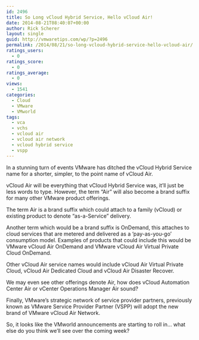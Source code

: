 ```yaml
---
id: 2496
title: So Long vCloud Hybrid Service, Hello vCloud Air!
date: 2014-08-21T08:40:07+00:00
author: Rick Scherer
layout: single
guid: http://vmwaretips.com/wp/?p=2496
permalink: /2014/08/21/so-long-vcloud-hybrid-service-hello-vcloud-air/
ratings_users:
  - 0
ratings_score:
  - 0
ratings_average:
  - 0
views:
  - 1541
categories:
  - Cloud
  - VMware
  - VMworld
tags:
  - vca
  - vchs
  - vcloud air
  - vcloud air network
  - vcloud hybrid service
  - vspp
---
```

In a stunning turn of events VMware has ditched the vCloud Hybrid Service name for a shorter, simpler, to the point name of vCloud Air.

vCloud Air will be everything that vCloud Hybrid Service was, it&#8217;ll just be less words to type. However, the term &#8220;Air&#8221; will also become a brand suffix for many other VMware product offerings.

The term Air is a brand suffix which could attach to a family (vCloud) or existing product to denote &#8220;as-a-Service&#8221; delivery.

Another term which would be a brand suffix is OnDemand, this attaches to cloud services that are metered and delivered as a &#8216;pay-as-you-go&#8217; consumption model. Examples of products that could include this would be VMware vCloud Air OnDemand and VMware vCloud Air Virtual Private Cloud OnDemand.

Other vCloud Air service names would include vCloud Air Virtual Private Cloud, vCloud Air Dedicated Cloud and vCloud Air Disaster Recover.

We may even see other offerings denote Air, how does vCloud Automation Center Air or vCenter Operations Manager Air sound?

Finally, VMware&#8217;s strategic network of service provider partners, previously known as VMware Service Provider Partner (VSPP) will adopt the new brand of VMware vCloud Air Network.

So, it looks like the VMworld announcements are starting to roll in&#8230; what else do you think we&#8217;ll see over the coming week?